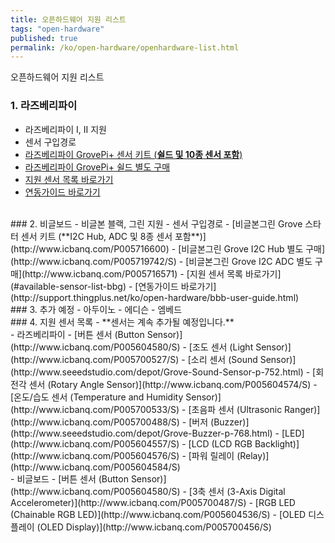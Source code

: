 ```yaml
---
title: 오픈하드웨어 지원 리스트
tags: "open-hardware"
published: true
permalink: /ko/open-hardware/openhardware-list.html
---
```


오픈하드웨어 지원 리스트

### 1. 라즈베리파이
- 라즈베리파이 I, II 지원
- 센서 구입경로
 - [라즈베리파이 GrovePi+ 센서 키트 (**쉴드 및 10종 센서 포함**)](http://www.icbanq.com/P005700239)
 - [라즈베리파이 GrovePi+ 쉴드 별도 구매](http://www.icbanq.com/P005700248/S)
 - [지원 센서 목록 바로가기](#available-sensor-list-pi)
- [연동가이드 바로가기](http://support.thingplus.net/ko/open-hardware/raspberry-pi-user-guide.html)

<br/>
### 2. 비글보드
- 비글본 블랙, 그린 지원
- 센서 구입경로
 - [비글본그린 Grove 스타터 센서 키트 (**I2C Hub, ADC 및 8종 센서 포함**)](http://www.icbanq.com/P005716600)
 - [비글본그린 Grove I2C Hub 별도 구매](http://www.icbanq.com/P005719742/S)
 - [비글본그린 Grove I2C ADC 별도 구매](http://www.icbanq.com/P005716571)
 - [지원 센서 목록 바로가기](#available-sensor-list-bbg)
- [연동가이드 바로가기](http://support.thingplus.net/ko/open-hardware/bbb-user-guide.html)

<br/>
### 3. 추가 예정
- 아두이노
- 에디슨
- 엠베드

<br/>
### 4. 지원 센서 목록
- **센서는 계속 추가될 예정입니다.**

<div id='available-sensor-list-pi'></div>
- 라즈베리파이
 - [버튼 센서 (Button Sensor)](http://www.icbanq.com/P005604580/S)
 - [조도 센서 (Light Sensor)](http://www.icbanq.com/P005700527/S)
 - [소리 센서 (Sound Sensor)](http://www.seeedstudio.com/depot/Grove-Sound-Sensor-p-752.html)
 - [회전각 센서 (Rotary Angle Sensor)](http://www.icbanq.com/P005604574/S)
 - [온도/습도 센서 (Temperature and Humidity Sensor)](http://www.icbanq.com/P005700533/S)
 - [초음파 센서 (Ultrasonic Ranger)](http://www.icbanq.com/P005700488/S)
 - [버저 (Buzzer)](http://www.seeedstudio.com/depot/Grove-Buzzer-p-768.html)
 - [LED](http://www.icbanq.com/P005604557/S)
 - [LCD (LCD RGB Backlight)](http://www.icbanq.com/P005604576/S)
 - [파워 릴레이 (Relay)](http://www.icbanq.com/P005604584/S)

<div id='available-sensor-list-bbg'></div>
- 비글보드
 - [버튼 센서 (Button Sensor)](http://www.icbanq.com/P005604580/S)
 - [3축 센서 (3-Axis Digital Accelerometer)](http://www.icbanq.com/P005700487/S)
 - [RGB LED (Chainable RGB LED)](http://www.icbanq.com/P005604536/S)
 - [OLED 디스플레이 (OLED Display)](http://www.icbanq.com/P005700456/S)